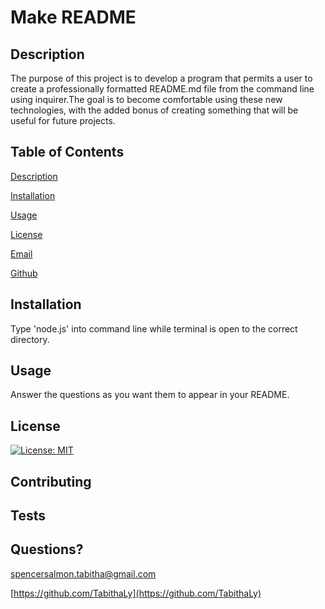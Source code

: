 
# Make README
    
## Description
    
The purpose of this project is to develop a program that permits a user to create a professionally formatted README.md file from the command line using inquirer.The goal is to become comfortable using these new technologies, with the added bonus of creating something that will be useful for future projects.
    
## Table of Contents

[Description](#description)

[Installation](#installation)

[Usage](#usage)

[License](#license)

[Email](#email)

[Github](#github)

[](#)

[](#)


## Installation

Type 'node.js' into command line while terminal is open to the correct directory.
    
## Usage
    
Answer the questions as you want them to appear in your README.
    
## License 

[![License: MIT](https://img.shields.io/badge/License-MIT-yellow.svg)](https://opensource.org/licenses/MIT)

## Contributing


    
## Tests


    
## Questions?

spencersalmon.tabitha@gmail.com 

[https://github.com/TabithaLy](https://github.com/TabithaLy)